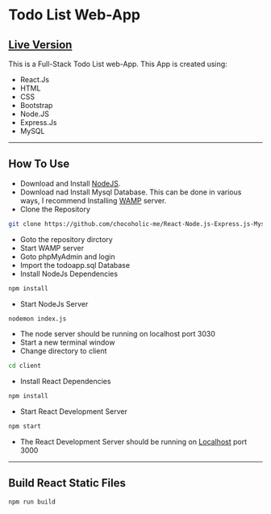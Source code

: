 # Todo List Web-App
## [Live Version](http://todoapp.bhushankolhe.com/ "Todo List App")
This is a Full-Stack Todo List web-App. This App is created using:
* React.Js
* HTML
* CSS
* Bootstrap
* Node.JS
* Express.Js
* MySQL

___

## How To Use
* Download and Install [NodeJS](https://nodejs.org/en/ "NodeJS").
* Download nad Install Mysql Database. This can be done in various ways, I recommend Installing [WAMP](https://sourceforge.net/projects/wampserver/ "Wamp") server.
* Clone the Repository
```bash
git clone https://github.com/chocoholic-me/React-Node.js-Express.js-Mysql-FullStack-TodoList-App.git
```
* Goto the repository dirctory
* Start WAMP server
* Goto phpMyAdmin and login
* Import the todoapp.sql Database
* Install NodeJs Dependencies
```bash
npm install
```
* Start NodeJs Server
```bash
nodemon index.js
```
* The node server should be running on localhost port 3030
* Start a new terminal window
* Change directory to client
```bash
cd client
```
* Install React Dependencies
```bash
npm install
```
* Start React Development Server
```bash
npm start
```
* The React Development Server should be running on [Localhost](http://localhost:3000/ 'localhost') port 3000
___
## Build React Static Files
```bash
npm run build
``` 
